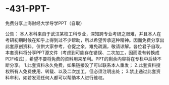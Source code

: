 # -431-PPT-
免费分享上海财经大学导学PPT（自取）

公告：
本人本科来自于武汉某校工科专业，深知跨专业考研之艰难，并且本人在考研初期时候在知乎上得到过不少帮助，所以希望传承这种精神。因而免费分享出此套原创资料，仅供大家参考，仓促之余，难免疏漏，敬请谅解。各位君子自取，本套资料将分享PPT源文件（考虑到可能存在错误、二次加工，因而没有转换成PDF格式），希望不要将免费的资料用来牟利。PPT的剩余内容将在专栏中后续不断分享。
1.此套资料永久免费，如果链接没了可以联系本人重发；
2.此套资料授权所有人免费使用、转载、以及二次加工，但必须注明出处；
3.禁止通过此套资料牟利，如若发现任何人都可以帮助本人进行维权。
